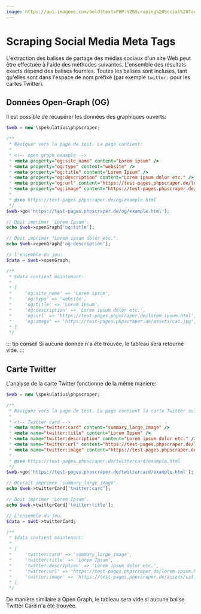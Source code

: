 ```yaml
---
image: https://api.imageee.com/bold?text=PHP:%20Scraping%20Social%20Tags&bg_image=https://images.unsplash.com/photo-1542762933-ab3502717ce7
---
```


# Scraping Social Media Meta Tags

L'extraction des balises de partage des médias sociaux d'un site Web peut être effectuée à l'aide des méthodes suivantes. L'ensemble des résultats exacts dépend des balises fournies. Toutes les balises sont incluses, tant qu'elles sont dans l'espace de nom préfixé (par exemple `twitter:` pour les cartes Twitter).


## Données Open-Graph (OG)

Il est possible de récupérer les données des graphiques ouverts:

```php
$web = new \spekulatius\phpscraper;

/**
 * Naviguer vers la page de test. La page contient:
 *
 * <!-- open graph example -->
 * <meta property="og:site_name" content="Lorem ipsum" />
 * <meta property="og:type" content="website" />
 * <meta property="og:title" content="Lorem Ipsum" />
 * <meta property="og:description" content="Lorem ipsum dolor etc." />
 * <meta property="og:url" content="https://test-pages.phpscraper.de/lorem-ipsum.html" />
 * <meta property="og:image" content="https://test-pages.phpscraper.de/assets/cat.jpg" />
 *
 * @see https://test-pages.phpscraper.de/og/example.html
 */
$web->go('https://test-pages.phpscraper.de/og/example.html');

// Doit imprimer 'Lorem Ipsum'.
echo $web->openGraph['og:title'];

// Doit imprimer "Lorem ipsum dolor etc.".
echo $web->openGraph['og:description'];

// l'ensemble du jeu:
$data = $web->openGraph;

/**
 * $data contient maintenant:
 *
 * [
 *     'og:site_name' => 'Lorem ipsum',
 *     'og:type' => 'website',
 *     'og:title' => 'Lorem Ipsum',
 *     'og:description' => 'Lorem ipsum dolor etc.',
 *     'og:url' => 'https://test-pages.phpscraper.de/lorem-ipsum.html',
 *     'og:image' => 'https://test-pages.phpscraper.de/assets/cat.jpg',
 * ]
 */
```

::: tip conseil
Si aucune donnée n'a été trouvée, le tableau sera retourné vide.
:::


## Carte Twitter

L'analyse de la carte Twitter fonctionne de la même manière:

```php
$web = new \spekulatius\phpscraper;

/**
 * Naviguez vers la page de test. La page contient la carte Twitter suivante:
 *
 * <!-- Twitter card -->
 * <meta name="twitter:card" content="summary_large_image" />
 * <meta name="twitter:title" content="Lorem Ipsum" />
 * <meta name="twitter:description" content="Lorem ipsum dolor etc." />
 * <meta name="twitter:url" content="https://test-pages.phpscraper.de/lorem-ipsum.html" />
 * <meta name="twitter:image" content="https://test-pages.phpscraper.de/assets/cat.jpg" />
 *
 * @see https://test-pages.phpscraper.de/twittercard/example.html
 */
$web->go('https://test-pages.phpscraper.de/twittercard/example.html');

// Devrait imprimer 'summary_large_image'.
echo $web->twitterCard['twitter:card'];

// Doit imprimer 'Lorem Ipsum'.
echo $web->twitterCard['twitter:title'];

// L'ensemble du jeu.
$data = $web->twitterCard;

/**
 * $data contient maintenant:
 *
 * [
 *     'twitter:card' => 'summary_large_image',
 *     'twitter:title' => 'Lorem Ipsum',
 *     'twitter:description' => 'Lorem ipsum dolor etc.',
 *     'twitter:url' => 'https://test-pages.phpscraper.de/lorem-ipsum.html',
 *     'twitter:image' => 'https://test-pages.phpscraper.de/assets/cat.jpg',
 * ]
 */
```

De manière similaire à Open Graph, le tableau sera vide si aucune balise Twitter Card n'a été trouvée.
